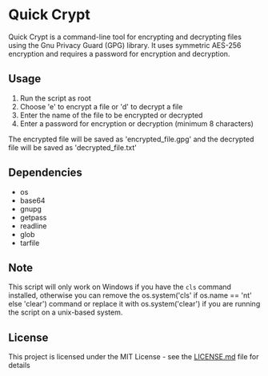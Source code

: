 # Quick Crypt

Quick Crypt is a command-line tool for encrypting and decrypting files using the Gnu Privacy Guard (GPG) library. It uses symmetric AES-256 encryption and requires a password for encryption and decryption.

## Usage

1. Run the script as root
2. Choose 'e' to encrypt a file or 'd' to decrypt a file
3. Enter the name of the file to be encrypted or decrypted
4. Enter a password for encryption or decryption (minimum 8 characters)

The encrypted file will be saved as 'encrypted_file.gpg' and the decrypted file will be saved as 'decrypted_file.txt'

## Dependencies
- os
- base64
- gnupg
- getpass
- readline
- glob
- tarfile

## Note

This script will only work on Windows if you have the `cls` command installed,  otherwise you can remove the os.system('cls' if os.name == 'nt' else 'clear') command or replace it with os.system('clear') if you are running the script on a unix-based system.

## License

This project is licensed under the MIT License - see the [LICENSE.md](LICENSE.md) file for details

